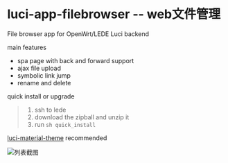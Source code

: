 # luci-app-filebrowser -- web文件管理

File browser app for OpenWrt/LEDE Luci backend

main features

- spa page with back and forward support
- ajax file upload
- symbolic link jump
- rename and delete

quick install or upgrade

>1. ssh to lede
>2. download the zipball and unzip it
>3. run `sh quick_install`

[luci-material-theme](https://github.com/LuttyYang/luci-theme-material)  recommended

![列表截图](/screenshot.png?raw=true "Screenshot")

